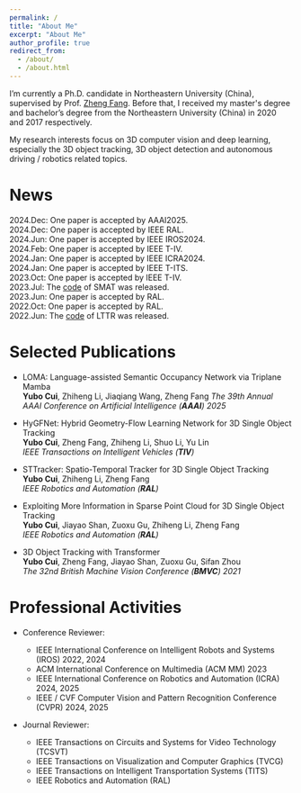 ```yaml
---
permalink: /
title: "About Me"
excerpt: "About Me"
author_profile: true
redirect_from: 
  - /about/
  - /about.html
---
```


I’m currently a Ph.D. candidate in Northeastern University (China), supervised by Prof. [Zheng Fang](http://faculty.neu.edu.cn/fangzheng/zh_CN/index.htm). Before that, I received my master's degree and bachelor’s degree from the Northeastern University (China) in 2020 and 2017 respectively.

My research interests focus on 3D computer vision and deep learning, especially the 3D object tracking, 3D object detection and autonomous driving / robotics related topics.

News
======
2024.Dec: One paper is accepted by AAAI2025.  
2024.Dec: One paper is accepted by IEEE RAL.  
2024.Jun: One paper is accepted by IEEE IROS2024.  
2024.Feb: One paper is accepted by IEEE T-IV.  
2024.Jan: One paper is accepted by IEEE ICRA2024.  
2024.Jan: One paper is accepted by IEEE T-ITS.  
2023.Oct: One paper is accepted by IEEE T-IV.  
2023.Jul: The [code](https://github.com/3bobo/smat) of SMAT was released.  
2023.Jun: One paper is accepted by RAL.  
2022.Oct: One paper is accepted by RAL.  
2022.Jun: The [code](https://github.com/3bobo/lttr) of LTTR was released.

Selected Publications
======
- LOMA: Language-assisted Semantic Occupancy Network via Triplane Mamba  
  **Yubo Cui**, Zhiheng Li, Jiaqiang Wang, Zheng Fang 
  *The 39th Annual AAAI Conference on Artificial Intelligence (**AAAI**) 2025*

- HyGFNet: Hybrid Geometry-Flow Learning Network for 3D Single Object Tracking  
  **Yubo Cui**, Zheng Fang, Zhiheng Li, Shuo Li, Yu Lin  
  *IEEE Transactions on Intelligent Vehicles (**TIV**)*

- STTracker: Spatio-Temporal Tracker for 3D Single Object Tracking  
  **Yubo Cui**, Zhiheng Li, Zheng Fang  
  *IEEE Robotics and Automation (**RAL**)*

- Exploiting More Information in Sparse Point Cloud for 3D Single Object Tracking  
  **Yubo Cui**, Jiayao Shan, Zuoxu Gu, Zhiheng Li, Zheng Fang  
  *IEEE Robotics and Automation (**RAL**)*

- 3D Object Tracking with Transformer   
  **Yubo Cui**, Zheng Fang, Jiayao Shan, Zuoxu Gu, Sifan Zhou   
  *The 32nd British Machine Vision Conference (**BMVC**) 2021*

Professional Activities
======
- Conference Reviewer:
  * IEEE International Conference on Intelligent Robots and Systems (IROS) 2022, 2024
  * ACM International Conference on Multimedia (ACM MM) 2023
  * IEEE International Conference on Robotics and Automation (ICRA) 2024, 2025
  * IEEE / CVF Computer Vision and Pattern Recognition Conference (CVPR) 2024, 2025

- Journal Reviewer:
  * IEEE Transactions on Circuits and Systems for Video Technology (TCSVT)  
  * IEEE Transactions on Visualization and Computer Graphics (TVCG)
  * IEEE Transactions on Intelligent Transportation Systems (TITS)
  * IEEE Robotics and Automation (RAL)

<!-- <a href="https://info.flagcounter.com/yYJd"><img src="https://s01.flagcounter.com/count2/yYJd/bg_FFFFFF/txt_000000/border_CCCCCC/columns_2/maxflags_10/viewers_0/labels_0/pageviews_0/flags_0/percent_0/" alt="Flag Counter" border="0"></a> -->

<script type="text/javascript" id="mapmyvisitors" src="//mapmyvisitors.com/map.js?d=mRdZodJUFWapvqB1Ui3ijAF5ZXNEbYxxXHsxpnWfpFk&cl=ffffff&w=a"></script>